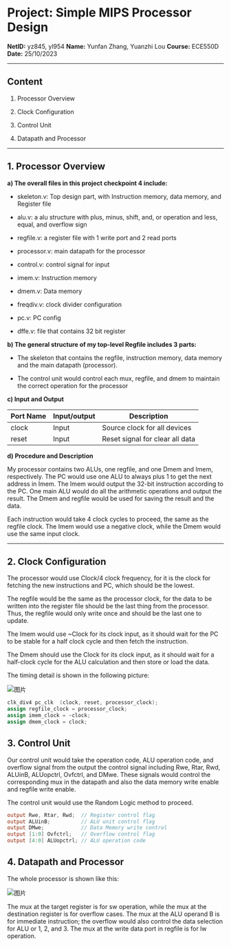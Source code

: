 # Project: Simple MIPS Processor Design

**NetID:** yz845, yl954  **Name:** Yunfan Zhang, Yuanzhi Lou **Course:** ECE550D   **Date:** 25/10/2023

---

## Content

1. Processor Overview

2. Clock Configuration

3. Control Unit

4. Datapath and Processor

---

## 1. Processor Overview

**a) The overall files in this project checkpoint 4 include:**

- skeleton.v: Top design part, with Instruction memory, data memory, and Register file

- alu.v: a alu structure with plus, minus, shift, and, or operation and less, equal, and overflow sign

- regfile.v: a register file with 1 write port and 2 read ports

- processor.v: main datapath for the processor

- control.v: control signal for input

- imem.v: Instruction memory

- dmem.v: Data memory

- freqdiv.v: clock divider configuration

- pc.v: PC config

- dffe.v: file that contains 32 bit register

**b) The general structure of my top-level Regfile includes 3 parts:** 

- The skeleton that contains the regfile, instruction memory, data memory and the main datapath (processor).

- The control unit would control each mux, regfile, and dmem to maintain the correct operation for the processor

**c) Input and Output**

|**Port Name**|**Input/output**|**Description**|
|-|-|-|
|clock|Input|Source clock for all devices|
|reset|Input|Reset signal for clear all data|

**d) Procedure and Description**

My processor contains two ALUs, one regfile, and one Dmem and Imem, respectively. The PC would use one ALU to always plus 1 to get the next address in Imem. The Imem would output the 32-bit instruction according to the PC. One main ALU would do all the arithmetic operations and output the result. The Dmem and regfile would be used for saving the result and the data. 

Each instruction would take 4 clock cycles to proceed, the same as the regfile clock. The Imem would use a negative clock, while the Dmem would use the same input clock.

---

## 2. Clock Configuration

The processor would use Clock/4 clock frequency, for it is the clock for fetching the new instructions and PC, which should be the lowest. 

The regfile would be the same as the processor clock, for the data to be written into the register file should be the last thing from the processor. Thus, the regfile would only write once and should be the last one to update. 

The Imem would use ~Clock for its clock input, as it should wait for the PC to be stable for a half clock cycle and then fetch the instruction.

The Dmem should use the Clock for its clock input, as it should wait for a half-clock cycle for the ALU calculation and then store or load the data.

The timing detail is shown in the following picture:

![图片]()

```Verilog
clk_div4 pc_clk  (clock, reset, processor_clock);
assign regfile_clock = processor_clock;
assign imem_clock = ~clock;
assign dmem_clock = clock;
```

## 3. Control Unit

Our control unit would take the operation code, ALU operation code, and overflow signal from the output the control signal including Rwe, Rtar, Rwd, ALUinB, ALUopctrl, Ovfctrl, and DMwe. These signals would control the corresponding mux in the datapath and also the data memory write enable and regfile write enable.

The control unit would use the Random Logic method to proceed.

```Verilog
output Rwe, Rtar, Rwd;  // Register control flag
output ALUinB;          // ALU unit control flag  
output DMwe;            // Data Memory write control
output [1:0] Ovfctrl;   // Overflow control flag      
output [4:0] ALUopctrl; // ALU operation code 
```

## 4. Datapath and Processor

The whole processor is shown like this:

![图片]()

The mux at the target register is for sw operation, while the mux at the destination register is for overflow cases. The mux at the ALU operand B is for immediate instruction; the overflow would also control the data selection for ALU or 1, 2, and 3. The mux at the write data port in regfile is for lw operation.

